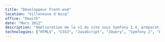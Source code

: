 ```yaml
---
title: "Développeur Front-end"
location: "Villeneuve d'Ascq"
office: "Dowith"
date: "Mars 2012"
description: "Amélioration de la v1 du site sous Symfony 1.4, préparation de la v2 sous Symfony 2. Développement du site vitrine de l’entreprise. Développement non achevé de l’application mobile."
technologies: ["HTML5", "CSS3", "JavaScript", "JQuery", "Symfony 2", "Bootstrap", "Objective-C"]
---
```

